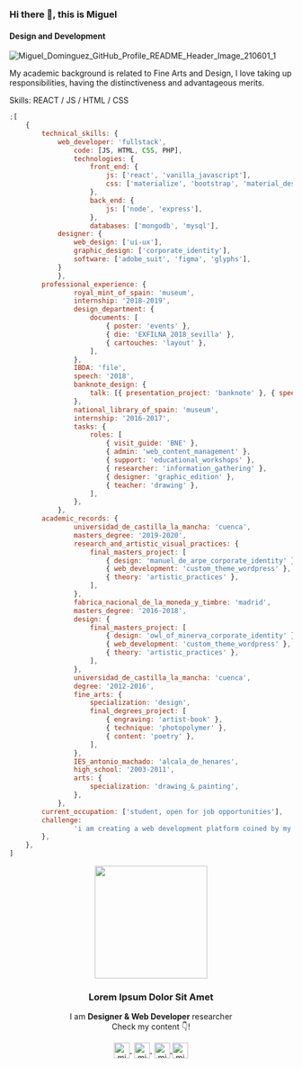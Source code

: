 ### Hi there 👋, this is Miguel
#### Design and Development

![Miguel_Dominguez_GitHub_Profile_README_Header_Image_210601_1](https://user-images.githubusercontent.com/36123431/120327736-5fc7d680-c2ea-11eb-84ca-d938d0fd3406.jpg)

My academic background is related to Fine Arts and Design, I love taking up responsibilities, having the distinctiveness and advantageous merits.

Skills: REACT / JS / HTML / CSS

```javascript
;[
	{
		technical_skills: {
			web_developer: 'fullstack',
				code: [JS, HTML, CSS, PHP],
				technologies: {
					front_end: {
						js: ['react', 'vanilla_javascript'],
						css: ['materialize', 'bootstrap', 'material_design'],
					},
					back_end: {
						js: ['node', 'express'],
					},
					databases: ['mongodb', 'mysql'],
			designer: {
				web_design: ['ui-ux'],
				graphic_design: ['corporate_identity'],
				software: ['adobe_suit', 'figma', 'glyphs'],
			}
			},
		professional_experience: {
				royal_mint_of_spain: 'museum',
				internship: '2018-2019',
				design_department: {
					documents: [
						{ poster: 'events' },
						{ die: 'EXFILNA_2018_sevilla' },
						{ cartouches: 'layout' },
					],
				},
				IBDA: 'file',
				speech: '2018',
				banknote_design: {
					talk: [{ presentation_project: 'banknote' }, { speech: 'english' }],
				},
				national_library_of_spain: 'museum',
				internship: '2016-2017',
				tasks: {
					roles: [
						{ visit_guide: 'BNE' },
						{ admin: 'web_content_management' },
						{ support: 'educational_workshops' },
						{ researcher: 'information_gathering' },
						{ designer: 'graphic_edition' },
						{ teacher: 'drawing' },
					],
				},
			},
		academic_records: {
				universidad_de_castilla_la_mancha: 'cuenca',
				masters_degree: '2019-2020',
				research_and_artistic_visual_practices: {
					final_masters_project: [
						{ design: 'manuel_de_arpe_corporate_identity' },
						{ web_development: 'custom_theme_wordpress' },
						{ theory: 'artistic_practices' },
					],
				},
				fabrica_nacional_de_la_moneda_y_timbre: 'madrid',
				masters_degree: '2016-2018',
				design: {
					final_masters_project: [
						{ design: 'owl_of_minerva_corporate_identity' },
						{ web_development: 'custom_theme_wordpress' },
						{ theory: 'artistic_practices' },
					],
				},
				universidad_de_castilla_la_mancha: 'cuenca',
				degree: '2012-2016',
				fine_arts: {
					specialization: 'design',
					final_degrees_project: [
						{ engraving: 'artist-book' },
						{ technique: 'photopolymer' },
						{ content: 'poetry' },
					],
				},
				IES_antonio_machado: 'alcala_de_henares',
				high_school: '2003-2011',
				arts: {
					specialization: 'drawing_&_painting',
				},
			},
		current_occupation: ['student, open for job opportunities'],
		challenge:
				'i am creating a web development platform coined by my personal brand',
		},
	},
]

```


<!--  -->

<p align="center">
   <img align="center" width="200" src="https://user-images.githubusercontent.com/36123431/120076526-433b5c80-c0a6-11eb-934c-d4ca9847603a.png" />
   <h3 align="center">Lorem Ipsum Dolor Sit Amet</h3>
</p>

<p align="center">I am <strong>Designer & Web Developer</strong> researcher <br />Check my content 👇!</p>
<p align="center">
   <a href="https://www.twitch.tv/miguelwebdev" target="blank" style='margin-right:4px'>
    <img align="center" src="https://cdn.jsdelivr.net/npm/simple-icons@3.0.1/icons/twitch.svg" alt="migueldominguez" height="28px" width="28px" />
  </a>
   <a href="https://www.youtube.com/channel/UC2lfgZakcPGn_6ohEbSbqYA" target="blank" style='margin-right:4px'>
    <img align="center" src="https://cdn.jsdelivr.net/npm/simple-icons@3.0.1/icons/youtube.svg" alt="migueldominguez" height="28px" width="28px" />
  </a>
  <a href="https://www.instagram.com/miguelwebdev/" target="blank">
    <img align="center" src="https://cdn.jsdelivr.net/npm/simple-icons@3.0.1/icons/instagram.svg" alt="migueldominguez" height="28px" width="28px" />
  </a>
  <a href="https://twitter.com/MiguelWebDev" target="blank">
    <img align="center" src="https://cdn.jsdelivr.net/npm/simple-icons@3.0.1/icons/twitter.svg" alt="migueldominguez" height="28px" width="28px" />
  </a>
</p>

<!-- 
### 📹 Últimos vídeos en mi [canal de Youtube](https://youtube.com/midudev)

<a href='https://youtu.be/aJ_7PV7dsx0' target='_blank'>
  <img width='30%' src='https://img.youtube.com/vi/aJ_7PV7dsx0/mqdefault.jpg' alt='PropTypes en React ⚛️ DOCUMENTA tus COMPONENTES y añade valores por defecto ❗️ (FullStack Bootcamp)' />
</a>
<a href='https://youtu.be/a7_S6ZeydeU' target='_blank'>
  <img width='30%' src='https://img.youtube.com/vi/a7_S6ZeydeU/mqdefault.jpg' alt='💃 useRef y useImperativeHandle. CONTROLA tus COMPONENTES de forma IMPERATIVA ☝️ (Bootcamp FullStack)' />
</a>
<a href='https://youtu.be/bEo-_71RT1c' target='_blank'>
  <img width='30%' src='https://img.youtube.com/vi/bEo-_71RT1c/mqdefault.jpg' alt='APRENDE a usar la PROP CHILDREN para REFACTORIZAR 🔃 Componentes de REACT ⚛️ (Bootcamp FullStack)' />
</a> -->


<!-- 
### 📸 Mis últimas fotos en [mi Instagram](https://instagram.com/midu.dev)

<a href='https://www.instagram.com/p/CNcpoZGqtNL/' target='_blank'>
  <img width='20%' src='https://scontent-iad3-2.cdninstagram.com/v/t51.2885-15/sh0.08/e35/s640x640/170231356_125799616230181_239400490942024504_n.jpg?tp=1&_nc_ht=scontent-iad3-2.cdninstagram.com&_nc_cat=101&_nc_ohc=kwCSYrLFPQEAX-AODgh&edm=ABfd0MgAAAAA&ccb=7-4&oh=5a7b9675ef1e8244d88265062b627de2&oe=6097975A&_nc_sid=7bff83' alt='Instagram photo' />
</a>
<a href='https://www.instagram.com/p/CNaEPWKipvm/' target='_blank'>
  <img width='20%' src='https://scontent-iad3-2.cdninstagram.com/v/t51.2885-15/sh0.08/e35/s640x640/169587738_137448614991334_2246025458768222006_n.jpg?tp=1&_nc_ht=scontent-iad3-2.cdninstagram.com&_nc_cat=110&_nc_ohc=r3rtCeyoxT0AX9PxBGg&edm=ABfd0MgAAAAA&ccb=7-4&oh=8aeca7c76a54acabb3cd57e82167ea9f&oe=6095F491&_nc_sid=7bff83' alt='Instagram photo' />
</a>
<a href='https://www.instagram.com/p/CNKmjmHKNC8/' target='_blank'>
  <img width='20%' src='https://scontent-iad3-2.cdninstagram.com/v/t51.2885-15/sh0.08/e35/s640x640/167623662_484345266086189_8311511744977345388_n.jpg?tp=1&_nc_ht=scontent-iad3-2.cdninstagram.com&_nc_cat=105&_nc_ohc=qu-UrasPxcoAX-54TBD&edm=ABfd0MgAAAAA&ccb=7-4&oh=5abcda64575494da4cc65f0333825474&oe=6097AE78&_nc_sid=7bff83' alt='Instagram photo' />
</a>
<a href='https://www.instagram.com/p/CNFdRUFqUSb/' target='_blank'>
  <img width='20%' src='https://scontent-iad3-2.cdninstagram.com/v/t51.2885-15/sh0.08/e35/s640x640/166417953_1400241956993633_8987793256460294967_n.jpg?tp=1&_nc_ht=scontent-iad3-2.cdninstagram.com&_nc_cat=105&_nc_ohc=QpaW-0Q1cecAX9tGuCE&edm=ABfd0MgAAAAA&ccb=7-4&oh=47290a247cd3d19b03d33323457fb97d&oe=60979BF5&_nc_sid=7bff83' alt='Instagram photo' />
</a> -->

<!-- 
### 📝 Últimos artículos en mi [blog de Desarrollo Full Stack: midu.dev](https://midu.dev)
- [Cómo arreglar el error "Warning: React has detected a change in the order of Hooks"](https://midu.dev/como-arreglar-error-react-has-detected-change-order-hooks/)
- [Cómo arreglar el error 'gyp: No Xcode or CLT version detected' de macOS al hacer npm install](https://midu.dev/como-arreglar-no-xcode-or-clt-version-detected-npm-install/)
- [No sirvo para programar. ¿Programar no es para todos? ¿Vales para programador?](https://midu.dev/no-sirvo-para-programar-no-es-para-todos-vales-como-programador/)
- [Curso de Svelte Gratis y Desde Cero 📚](https://midu.dev/curso-gratis-svelte/)
- [Bootcamp Full Stack Gratis: Aprende Desarrollo Full Stack ⚡](https://midu.dev/bootcamp-full-stack-gratis-2021/) -->
